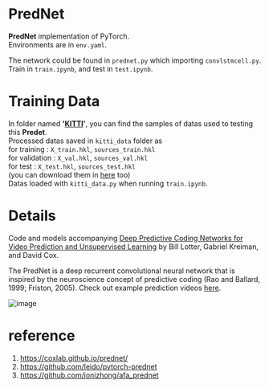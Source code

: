 # PredNet

**PredNet** implementation of PyTorch.  
Environments are in `env.yaml`.  

The network could be found in `prednet.py` which importing `convlstmcell.py`.  
Train in `train.ipynb`, and test in `test.ipynb`.  

# Training Data
In folder named **'[KITTI](http://www.cvlibs.net/datasets/kitti/)'**, you can find the samples of datas used to testing this **Predet**.  
Processed datas saved in `kitti_data` folder as  
for training : `X_train.hkl`, `sources_train.hkl`  
for validation : `X_val.hkl`, `sources_val.hkl`  
for test : `X_test.hkl`, `sources_test.hkl`  
(you can download them in [here](https://figshare.com/articles/dataset/KITTI_hkl_files/7985684) too)  
Datas loaded with `kitti_data.py` when running `train.ipynb`.  

# Details

Code and models accompanying [Deep Predictive Coding Networks for Video Prediction and Unsupervised Learning](https://arxiv.org/abs/1605.08104) by Bill Lotter, Gabriel Kreiman, and David Cox.  

The PredNet is a deep recurrent convolutional neural network that is inspired by the neuroscience concept of predictive coding (Rao and Ballard, 1999; Friston, 2005). Check out example prediction videos [here](https://coxlab.github.io/prednet/).  

![image](https://user-images.githubusercontent.com/83002480/125235880-212c2f80-e31e-11eb-9955-e16c6c794c8c.png)

# reference
1. https://coxlab.github.io/prednet/
2. https://github.com/leido/pytorch-prednet
3. https://github.com/jonizhong/afa_prednet

